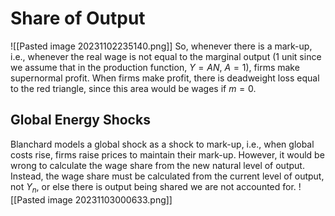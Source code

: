 # Share of Output
![[Pasted image 20231102235140.png]]
So, whenever there is a mark-up, i.e., whenever the real wage is not equal to the marginal output (1 unit since we assume that in the production function, $Y=AN$, $A=1$), firms make supernormal profit.
When firms make profit, there is deadweight loss equal to the red triangle, since this area would be wages if $m = 0$.
## Global Energy Shocks
Blanchard models a global shock as a shock to mark-up, i.e., when global costs rise, firms raise prices to maintain their mark-up. 
However, it would be wrong to calculate the wage share from the new natural level of output. Instead, the wage share must be calculated from the current level of output, not $Y_n$, or else there is output being shared we are not accounted for.
![[Pasted image 20231103000633.png]]
